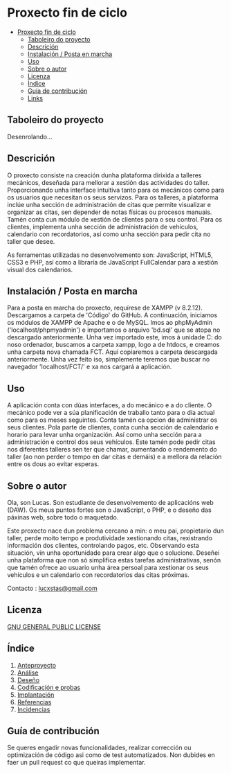 # Proxecto fin de ciclo

- [Proxecto fin de ciclo](#proxecto-fin-de-ciclo)
  - [Taboleiro do proyecto](#taboleiro-do-proyecto)
  - [Descrición](#descrición)
  - [Instalación / Posta en marcha](#instalación--posta-en-marcha)
  - [Uso](#uso)
  - [Sobre o autor](#sobre-o-autor)
  - [Licenza](#licenza)
  - [Índice](#índice)
  - [Guía de contribución](#guía-de-contribución)
  - [Links](#links)



## Taboleiro do proyecto

Desenrolando...

## Descrición


O proxecto consiste na creación dunha plataforma dirixida a talleres mecánicos, deseñada para mellorar a xestión das actividades do taller. Proporcionando unha interface intuitiva tanto para os mecánicos como para os usuarios que necesitan os seus servizos. 
Para os talleres, a plataforma inclúe unha sección de administración de citas que permite visualizar e organizar as citas, sen depender de notas físicas ou procesos manuais. Tamén conta cun módulo de xestión de clientes para o seu control.
Para os clientes, implementa unha sección de administración de vehículos, calendario con recordatorios, así como unha sección para pedir cita no taller que desee. 

As ferramentas utilizadas no desenvolvemento son: JavaScript, HTML5, CSS3 e PHP, así como a libraría de JavaScript FullCalendar para a xestión visual dos calendarios.

## Instalación / Posta en marcha

Para a posta en marcha do proxecto, requírese de XAMPP (v 8.2.12).
Descargamos a carpeta de 'Código' do GitHub. A continuación, iniciamos os módulos de XAMPP de Apache e o de MySQL. Imos ao phpMyAdmin ('localhost/phpmyadmin') e importamos o arquivo 'bd.sql' que se atopa no descargado anteriormente. Unha vez importado este, imos á unidade C: do noso ordenador, buscamos a carpeta xampp, logo a de htdocs, e creamos unha carpeta nova chamada FCT. Aquí copiaremos a carpeta descargada anteriormente.
Unha vez feito iso, simplemente teremos que buscar no navegador 'localhost/FCT/' e xa nos cargará a aplicación.

## Uso

A aplicación conta con dúas interfaces, a do mecánico e a do cliente. O mecánico pode ver a súa planificación de traballo tanto para o día actual como para os meses seguintes. Conta tamén ca opcion de administrar os seus clientes. 
Pola parte de clientes, conta cunha sección de calendario e horario para levar unha organización. Así como unha sección para a administración e control dos seus vehículos. Este tamén pode pedir citas nos diferentes talleres sen ter que chamar, aumentando o rendemento do taller (ao non perder o tempo en dar citas e demáis) e a mellora da relación entre os dous ao evitar esperas.  

## Sobre o autor

Ola, son Lucas. Son estudiante de desenvolvemento de aplicacións web (DAW). Os meus puntos fortes son o JavaScript, o PHP, e o deseño das páxinas web, sobre todo o maquetado.

Este proxecto nace dun problema cercano a min: o meu pai, propietario dun taller, perde moito tempo e produtividade xestionando citas, rexistrando información dos clientes, controlando pagos, etc. Observando esta situación, vin unha oportunidade para crear algo que o solucione. Deseñei unha plataforma que non só simplifica estas tarefas administrativas, senón que tamén ofrece ao usuario unha área persoal para xestionar os seus vehículos e un calendario con recordatorios das citas próximas.

Contacto : lucxstas@gmail.com

## Licenza
[GNU GENERAL PUBLIC LICENSE](./LICENSE)

## Índice

1. [Anteproyecto](doc/Anteproxecto.md)
2. [Análise](doc/Analise.md)
3. [Deseño](doc/Deseño.md)
4. [Codificación e probas](doc/Codificacion_e_probas.md)
5. [Implantación](doc/Implantación.md)
6. [Referencias](doc/Referencias.md)
7. [Incidencias](doc/Incidencias.md)

## Guía de contribución


Se queres engadir novas funcionalidades, realizar corrección ou optimización de código asi como de test automatizados. Non dubides en faer un pull request co que queiras implementar.
